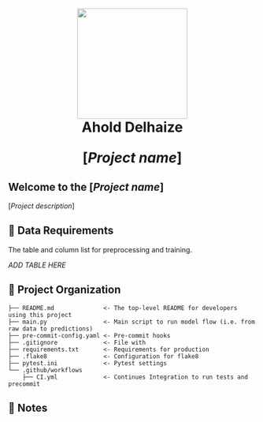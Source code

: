 <h1 align="center">
<img src="https://upload.wikimedia.org/wikipedia/en/c/c8/Ahold_Delhaize_logo.svg" width="224px"/><br/>
Ahold Delhaize

[_Project name_]

</h1>

## Welcome to the [_Project name_]
[_Project description_]

## ️🔷 Data Requirements

The table and column list for preprocessing and training.

_ADD TABLE HERE_



## 📖 Project Organization
    ├── README.md              <- The top-level README for developers using this project
    ├── main.py                <- Main script to run model flow (i.e. from raw data to predictions)
    ├── pre-commit-config.yaml <- Pre-commit hooks
    ├── .gitignore             <- File with 
    ├── requirements.txt       <- Requirements for production
    ├── .flake8                <- Configuration for flake8
    ├── pytest.ini             <- Pytest settings
    └── .github/workflows
        ├── CI.yml             <- Continues Integration to run tests and precommit
## 🔔 Notes